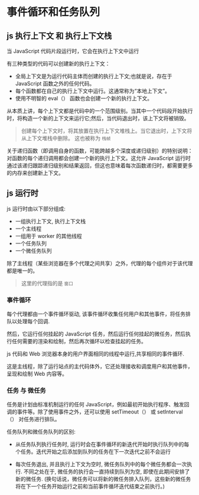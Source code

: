 # 事件循环和任务队列

## js 执行上下文 和 执行上下文栈

当 JavaScript 代码片段运行时，它会在执行上下文中运行

有三种类型的代码可以创建新的执行上下文：

- 全局上下文是为运行代码主体而创建的执行上下文;也就是说，存在于 JavaScript 函数之外的任何代码。
- 每个函数都在自己的执行上下文中运行。这通常称为“本地上下文”。
- 使用不明智的 eval（） 函数也会创建一个新的执行上下文。

从本质上讲，每个上下文都是代码中的一个范围级别。当其中一个代码段开始执行时，将构造一个新的上下文来运行它;然后，当代码退出时，该上下文将被销毁。

> 创建每个上下文时，将其放置在执行上下文堆栈上。当它退出时，上下文将从上下文堆栈中删除。 这也被称为 `栈帧`

关于递归函数（即调用自身的函数，可能跨越多个深度或递归级别）的特别说明：对函数的每个递归调用都会创建一个新的执行上下文。这允许 JavaScript 运行时通过该递归跟踪递归级别和结果返回，但这也意味着每次函数递归时，都需要更多的内存来创建新上下文。

## js 运行时

js 运行时由以下部分组成:

- 一组执行上下文, 执行上下文栈
- 一个主线程
- 一组用于 worker 的其他线程
- 一个任务队列
- 一个微任务队列

除了主线程（某些浏览器在多个代理之间共享）之外，代理的每个组件对于该代理都是唯一的。

> 这里的代理指的是 `窗口`

### 事件循环

每个代理都由一个事件循环驱动, 该事件循环收集任何用户和其他事件，将任务排队以处理每个回调.

然后，它运行任何挂起的 JavaScript 任务，然后运行任何挂起的微任务，然后执行任何需要的渲染和绘制，然后再次循环以检查挂起的任务。

js 代码和 Web 浏览器本身的用户界面相同的线程中运行,共享相同的事件循环.

这是主线程，除了运行站点的主代码体外，它还处理接收和调度用户和其他事件，呈现和绘制 Web 内容等。

### 任务 与 微任务

任务是计划由标准机制运行的任何 JavaScript，例如最初开始执行程序、触发回调的事件等。除了使用事件之外，还可以使用 setTimeout（） 或 setInterval（） 对任务进行排队。

任务队列和微任务队列的区别:

+ 从任务队列执行任务时, 运行时会在事件循环的新迭代开始时执行队列中的每个任务。迭代开始之后添加到队列的任务在下一次迭代之前不会运行

+ 每次任务退出, 并且执行上下文为空时, 微任务队列中的每个微任务都会一次执行. 不同之处在于, 微任务的执行会一直持续到队列为空, 即使在此期间安排了新的微任务. (换句话说，微任务可以将新的微任务排入队列，这些新的微任务将在下一个任务开始运行之前和当前事件循环迭代结束之前执行。)
